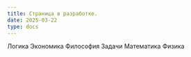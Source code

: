 ```yaml
---
title: Страница в разработке.
date: 2025-03-22
type: docs
---
```


Логика
Экономика
Философия
Задачи
Математика
Физика